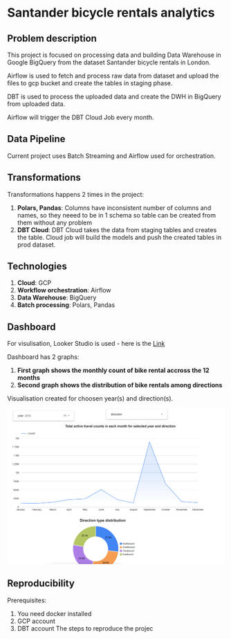 # Santander bicycle rentals analytics

## Problem description
This project is focused on processing data and building Data Warehouse in Google BigQuery from the dataset Santander bicycle rentals in London. 

Airflow is used to fetch and process raw data from dataset and upload the files to gcp bucket and create the tables in staging phase.

DBT is used to process the uploaded data and create the DWH in BigQuery from uploaded data.

Airflow will trigger the DBT Cloud Job every month.
## Data Pipeline
Current project uses Batch Streaming and Airflow used for orchestration.

## Transformations
Transformations happens 2 times in the project:
1. **Polars, Pandas**: Columns have inconsistent number of columns and names, so they neeed to be in 1 schema so table can be created from them without any problem
2. **DBT Cloud**: DBT Cloud takes the data from staging tables and creates the table. Cloud job will build the models and push the created tables in prod dataset.

## Technologies
1. **Cloud**: GCP
2. **Workflow orchestration**: Airflow
3. **Data Warehouse**: BigQuery
4. **Batch processing**: Polars, Pandas

## Dashboard
For visulisation, Looker Studio is used - here is the [Link](https://lookerstudio.google.com/reporting/45ebd5d9-2890-4b59-b6ec-0a33117ad953)

Dashboard has 2 graphs:
1. **First graph shows the monthly count of bike rental accross the 12 months**
2. **Second graph shows the distribution of bike rentals among directions**

Visualisation created for choosen year(s) and direction(s).

![graphs](dashboard.png)   

## Reproducibility
Prerequisites:
1. You need docker installed
2. GCP account
3. DBT account
The steps to reproduce the projec


